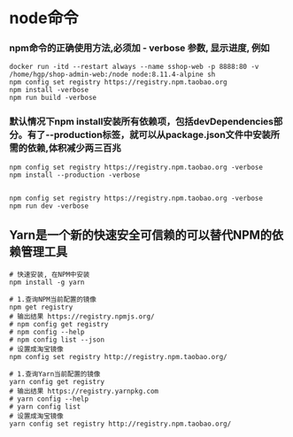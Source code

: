 # node命令


### npm命令的正确使用方法,必须加 - verbose 参数, 显示进度, 例如
```
docker run -itd --restart always --name sshop-web -p 8888:80 -v /home/hgp/shop-admin-web:/node node:8.11.4-alpine sh
npm config set registry https://registry.npm.taobao.org
npm install -verbose
npm run build -verbose
```

### 默认情况下npm install安装所有依赖项，包括devDependencies部分。有了--production标签，就可以从package.json文件中安装所需的依赖,体积减少两三百兆
```
npm config set registry https://registry.npm.taobao.org -verbose
npm install --production -verbose 


npm config set registry https://registry.npm.taobao.org -verbose
npm run dev -verbose
```

## Yarn是一个新的快速安全可信赖的可以替代NPM的依赖管理工具
```
# 快速安装, 在NPM中安装
npm install -g yarn

# 1.查询NPM当前配置的镜像
npm get registry
# 输出结果 https://registry.npmjs.org/
# npm config get registry
# npm config --help
# npm config list --json
# 设置成淘宝镜像
npm config set registry http://registry.npm.taobao.org/

# 1.查询Yarn当前配置的镜像
yarn config get registry
# 输出结果 https://registry.yarnpkg.com
# yarn config --help
# yarn config list
# 设置成淘宝镜像
yarn config set registry http://registry.npm.taobao.org/
```